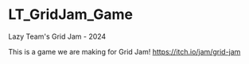 # LT_GridJam_Game
Lazy Team's Grid Jam - 2024

This is a game we are making for Grid Jam!
https://itch.io/jam/grid-jam